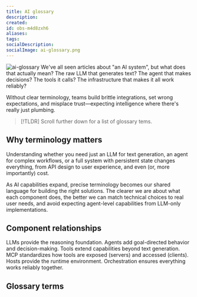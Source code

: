 ```yaml
---
title: AI glossary
description:
created:
id: obs-m4d8zxh6
aliases:
tags:
socialDescription:
socialImage: ai-glossary.png
---
```


![ai-glossary](static/ai-glossary.png)
We've all seen articles about "an AI system", but what does that actually mean? The raw LLM that generates text? The agent that makes decisions? The tools it calls? The infrastructure that makes it all work reliably?

Without clear terminology, teams build brittle integrations, set wrong expectations, and misplace trust—expecting intelligence where there's really just plumbing.

> [!TLDR] Scroll further down for a list of glossary tems.

## Why terminology matters

Understanding whether you need just an LLM for text generation, an agent for complex workflows, or a full system with persistent state changes everything, from API design to user experience, and even (or, more importantly) cost.

As AI capabilities expand, precise terminology becomes our shared language for building the right solutions. The clearer we are about what each component does, the better we can match technical choices to real user needs, and avoid expecting agent-level capabilities from LLM-only implementations.

## Component relationships

LLMs provide the reasoning foundation. Agents add goal-directed behavior and decision-making. Tools extend capabilities beyond text generation. MCP standardizes how tools are exposed (servers) and accessed (clients). Hosts provide the runtime environment. Orchestration ensures everything works reliably together.

## Glossary terms
